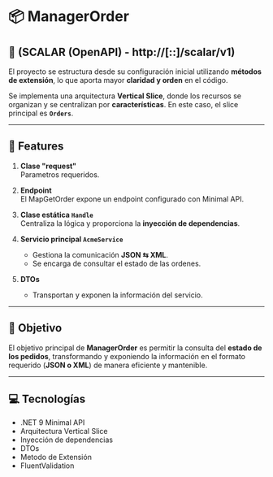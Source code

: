 # 📦 ManagerOrder

## 📖 (SCALAR (OpenAPI) - http://[::]/scalar/v1)

El proyecto se estructura desde su configuración inicial utilizando **métodos de extensión**, lo que aporta mayor **claridad y orden** en el código.  

Se implementa una arquitectura **Vertical Slice**, donde los recursos se organizan y se centralizan por **características**. En este caso, el slice principal es **`Orders`**.

---

## 🔹 Features

1. **Clase "request"**  
   Parametros requeridos.

1. **Endpoint**  
   El MapGetOrder expone un endpoint configurado con Minimal API.  

2. **Clase estática `Handle`**  
   Centraliza la lógica y proporciona la **inyección de dependencias**.  

3. **Servicio principal `AcmeService`**  
   - Gestiona la comunicación **JSON ⇆ XML**.  
   - Se encarga de consultar el estado de las ordenes.  

4. **DTOs**  
   - Transportan y exponen la información del servicio.  

---

## 🎯 Objetivo

El objetivo principal de **ManagerOrder** es permitir la consulta del **estado de los pedidos**, transformando y exponiendo la información en el formato requerido (**JSON o XML**) de manera eficiente y mantenible.

---

## 💻 Tecnologías

- .NET 9 Minimal API
- Arquitectura Vertical Slice
- Inyección de dependencias
- DTOs
- Metodo de Extensión
- FluentValidation
